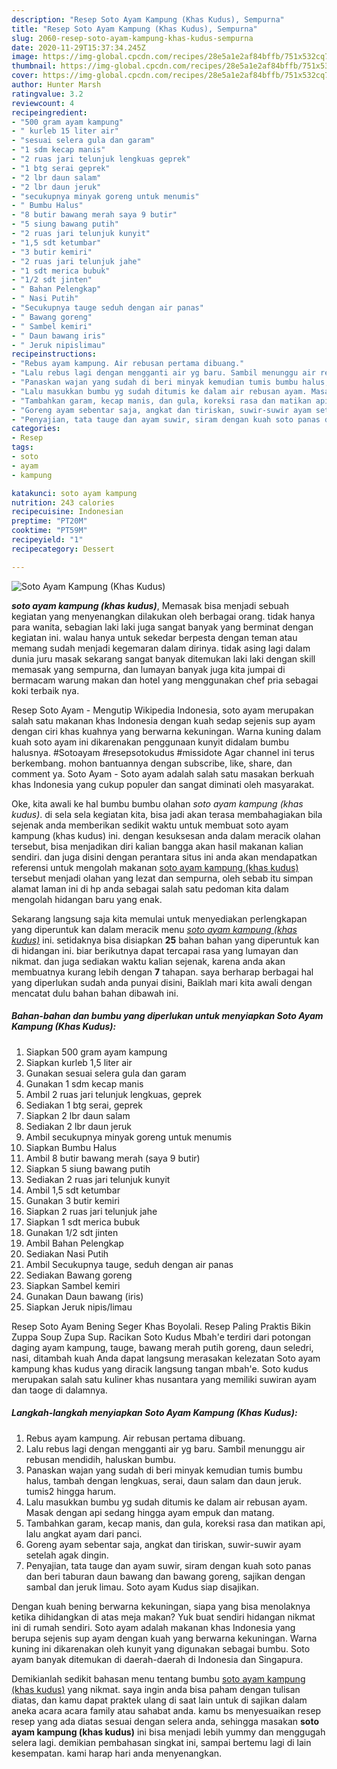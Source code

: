 ```yaml
---
description: "Resep Soto Ayam Kampung (Khas Kudus), Sempurna"
title: "Resep Soto Ayam Kampung (Khas Kudus), Sempurna"
slug: 2060-resep-soto-ayam-kampung-khas-kudus-sempurna
date: 2020-11-29T15:37:34.245Z
image: https://img-global.cpcdn.com/recipes/28e5a1e2af84bffb/751x532cq70/soto-ayam-kampung-khas-kudus-foto-resep-utama.jpg
thumbnail: https://img-global.cpcdn.com/recipes/28e5a1e2af84bffb/751x532cq70/soto-ayam-kampung-khas-kudus-foto-resep-utama.jpg
cover: https://img-global.cpcdn.com/recipes/28e5a1e2af84bffb/751x532cq70/soto-ayam-kampung-khas-kudus-foto-resep-utama.jpg
author: Hunter Marsh
ratingvalue: 3.2
reviewcount: 4
recipeingredient:
- "500 gram ayam kampung"
- " kurleb 15 liter air"
- "sesuai selera gula dan garam"
- "1 sdm kecap manis"
- "2 ruas jari telunjuk lengkuas geprek"
- "1 btg serai geprek"
- "2 lbr daun salam"
- "2 lbr daun jeruk"
- "secukupnya minyak goreng untuk menumis"
- " Bumbu Halus"
- "8 butir bawang merah saya 9 butir"
- "5 siung bawang putih"
- "2 ruas jari telunjuk kunyit"
- "1,5 sdt ketumbar"
- "3 butir kemiri"
- "2 ruas jari telunjuk jahe"
- "1 sdt merica bubuk"
- "1/2 sdt jinten"
- " Bahan Pelengkap"
- " Nasi Putih"
- "Secukupnya tauge seduh dengan air panas"
- " Bawang goreng"
- " Sambel kemiri"
- " Daun bawang iris"
- " Jeruk nipislimau"
recipeinstructions:
- "Rebus ayam kampung. Air rebusan pertama dibuang."
- "Lalu rebus lagi dengan mengganti air yg baru. Sambil menunggu air rebusan mendidih, haluskan bumbu."
- "Panaskan wajan yang sudah di beri minyak kemudian tumis bumbu halus, tambah dengan lengkuas, serai, daun salam dan daun jeruk. tumis2 hingga harum."
- "Lalu masukkan bumbu yg sudah ditumis ke dalam air rebusan ayam. Masak dengan api sedang hingga ayam empuk dan matang."
- "Tambahkan garam, kecap manis, dan gula, koreksi rasa dan matikan api, lalu angkat ayam dari panci."
- "Goreng ayam sebentar saja, angkat dan tiriskan, suwir-suwir ayam setelah agak dingin."
- "Penyajian, tata tauge dan ayam suwir, siram dengan kuah soto panas dan beri taburan daun bawang dan bawang goreng, sajikan dengan sambal dan jeruk limau. Soto ayam Kudus siap disajikan."
categories:
- Resep
tags:
- soto
- ayam
- kampung

katakunci: soto ayam kampung 
nutrition: 243 calories
recipecuisine: Indonesian
preptime: "PT20M"
cooktime: "PT59M"
recipeyield: "1"
recipecategory: Dessert

---
```



![Soto Ayam Kampung (Khas Kudus)](https://img-global.cpcdn.com/recipes/28e5a1e2af84bffb/751x532cq70/soto-ayam-kampung-khas-kudus-foto-resep-utama.jpg)

<b><i>soto ayam kampung (khas kudus)</i></b>, Memasak bisa menjadi sebuah kegiatan yang menyenangkan dilakukan oleh berbagai orang. tidak hanya para wanita, sebagian laki laki juga sangat banyak yang berminat dengan kegiatan ini. walau hanya untuk sekedar berpesta dengan teman atau memang sudah menjadi kegemaran dalam dirinya. tidak asing lagi dalam dunia juru masak sekarang sangat banyak ditemukan laki laki dengan skill memasak yang sempurna, dan lumayan banyak juga kita jumpai di bermacam warung makan dan hotel yang menggunakan chef pria sebagai koki terbaik nya.

Resep Soto Ayam - Mengutip Wikipedia Indonesia, soto ayam merupakan salah satu makanan khas Indonesia dengan kuah sedap sejenis sup ayam dengan ciri khas kuahnya yang berwarna kekuningan. Warna kuning dalam kuah soto ayam ini dikarenakan penggunaan kunyit didalam bumbu halusnya. #Sotoayam #resepsotokudus #missidote Agar channel ini terus berkembang. mohon bantuannya dengan subscribe, like, share, dan comment ya. Soto Ayam - Soto ayam adalah salah satu masakan berkuah khas Indonesia yang cukup populer dan sangat diminati oleh masyarakat.

Oke, kita awali ke hal bumbu bumbu olahan <i>soto ayam kampung (khas kudus)</i>. di sela sela kegiatan kita, bisa jadi akan terasa membahagiakan bila sejenak anda memberikan sedikit waktu untuk membuat soto ayam kampung (khas kudus) ini. dengan kesuksesan anda dalam meracik olahan tersebut, bisa menjadikan diri kalian bangga akan hasil makanan kalian sendiri. dan juga disini dengan perantara situs ini anda akan mendapatkan referensi untuk mengolah makanan <u>soto ayam kampung (khas kudus)</u> tersebut menjadi olahan yang lezat dan sempurna, oleh sebab itu simpan alamat laman ini di hp anda sebagai salah satu pedoman kita dalam mengolah hidangan baru yang enak.


Sekarang langsung saja kita memulai untuk menyediakan perlengkapan yang diperuntuk kan dalam meracik menu <u><i>soto ayam kampung (khas kudus)</i></u> ini. setidaknya bisa disiapkan <b>25</b> bahan bahan yang diperuntuk kan di hidangan ini. biar berikutnya dapat tercapai rasa yang lumayan dan nikmat. dan juga sediakan waktu kalian sejenak, karena anda akan membuatnya kurang lebih dengan <b>7</b> tahapan. saya berharap berbagai hal yang diperlukan sudah anda punyai disini, Baiklah mari kita awali dengan mencatat dulu bahan bahan dibawah ini.

<!--inarticleads1-->

##### Bahan-bahan dan bumbu yang diperlukan untuk menyiapkan Soto Ayam Kampung (Khas Kudus):

1. Siapkan 500 gram ayam kampung
1. Siapkan  kurleb 1,5 liter air
1. Gunakan sesuai selera gula dan garam
1. Gunakan 1 sdm kecap manis
1. Ambil 2 ruas jari telunjuk lengkuas, geprek
1. Sediakan 1 btg serai, geprek
1. Siapkan 2 lbr daun salam
1. Sediakan 2 lbr daun jeruk
1. Ambil secukupnya minyak goreng untuk menumis
1. Siapkan  Bumbu Halus
1. Ambil 8 butir bawang merah (saya 9 butir)
1. Siapkan 5 siung bawang putih
1. Sediakan 2 ruas jari telunjuk kunyit
1. Ambil 1,5 sdt ketumbar
1. Gunakan 3 butir kemiri
1. Siapkan 2 ruas jari telunjuk jahe
1. Siapkan 1 sdt merica bubuk
1. Gunakan 1/2 sdt jinten
1. Ambil  Bahan Pelengkap
1. Sediakan  Nasi Putih
1. Ambil Secukupnya tauge, seduh dengan air panas
1. Sediakan  Bawang goreng
1. Siapkan  Sambel kemiri
1. Gunakan  Daun bawang (iris)
1. Siapkan  Jeruk nipis/limau


Resep Soto Ayam Bening Seger Khas Boyolali. Resep Paling Praktis Bikin Zuppa Soup Zupa Sup. Racikan Soto Kudus Mbah&#39;e terdiri dari potongan daging ayam kampung, tauge, bawang merah putih goreng, daun seledri, nasi, ditambah kuah Anda dapat langsung merasakan kelezatan Soto ayam kampung khas kudus yang diracik langsung tangan mbah&#39;e. Soto kudus merupakan salah satu kuliner khas nusantara yang memiliki suwiran ayam dan taoge di dalamnya. 

<!--inarticleads2-->

##### Langkah-langkah menyiapkan Soto Ayam Kampung (Khas Kudus):

1. Rebus ayam kampung. Air rebusan pertama dibuang.
1. Lalu rebus lagi dengan mengganti air yg baru. Sambil menunggu air rebusan mendidih, haluskan bumbu.
1. Panaskan wajan yang sudah di beri minyak kemudian tumis bumbu halus, tambah dengan lengkuas, serai, daun salam dan daun jeruk. tumis2 hingga harum.
1. Lalu masukkan bumbu yg sudah ditumis ke dalam air rebusan ayam. Masak dengan api sedang hingga ayam empuk dan matang.
1. Tambahkan garam, kecap manis, dan gula, koreksi rasa dan matikan api, lalu angkat ayam dari panci.
1. Goreng ayam sebentar saja, angkat dan tiriskan, suwir-suwir ayam setelah agak dingin.
1. Penyajian, tata tauge dan ayam suwir, siram dengan kuah soto panas dan beri taburan daun bawang dan bawang goreng, sajikan dengan sambal dan jeruk limau. Soto ayam Kudus siap disajikan.


Dengan kuah bening berwarna kekuningan, siapa yang bisa menolaknya ketika dihidangkan di atas meja makan? Yuk buat sendiri hidangan nikmat ini di rumah sendiri. Soto ayam adalah makanan khas Indonesia yang berupa sejenis sup ayam dengan kuah yang berwarna kekuningan. Warna kuning ini dikarenakan oleh kunyit yang digunakan sebagai bumbu. Soto ayam banyak ditemukan di daerah-daerah di Indonesia dan Singapura. 

Demikianlah sedikit bahasan menu tentang bumbu <u>soto ayam kampung (khas kudus)</u> yang nikmat. saya ingin anda bisa paham dengan tulisan diatas, dan kamu dapat praktek ulang di saat lain untuk di sajikan dalam aneka acara acara family atau sahabat anda. kamu bs menyesuaikan resep resep yang ada diatas sesuai dengan selera anda, sehingga masakan <b>soto ayam kampung (khas kudus)</b> ini bisa menjadi lebih yummy dan menggugah selera lagi. demikian pembahasan singkat ini, sampai bertemu lagi di lain kesempatan. kami harap hari anda menyenangkan.
